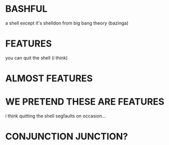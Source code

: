 # BASHFUL

a shell except it's shelldon from big bang theory (bazinga)

# FEATURES

you can quit the shell (i think)

# ALMOST FEATURES

# WE PRETEND THESE ARE FEATURES

i think quitting the shell segfaults on occasion...

# CONJUNCTION JUNCTION?